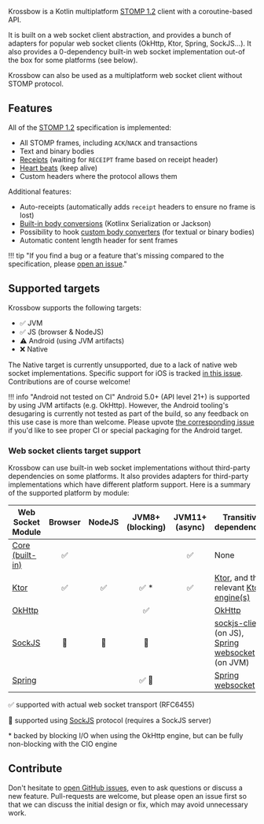 Krossbow is a Kotlin multiplatform [STOMP 1.2](https://stomp.github.io/index.html) client with a coroutine-based API.

It is built on a web socket client abstraction, and provides a bunch of adapters for popular web socket clients
(OkHttp, Ktor, Spring, SockJS...).
It also provides a 0-dependency built-in web socket implementation out-of the box for some platforms (see below).

Krossbow can also be used as a multiplatform web socket client without STOMP protocol.

## Features

All of the [STOMP 1.2](https://stomp.github.io/index.html) specification is implemented:

- All STOMP frames, including `ACK`/`NACK` and transactions
- Text and binary bodies
- [Receipts](stomp/advanced-features.md#receipts-suspension) (waiting for `RECEIPT` frame based on receipt header)
- [Heart beats](stomp/advanced-features.md#heart-beats) (keep alive)
- Custom headers where the protocol allows them

Additional features:

- Auto-receipts (automatically adds `receipt` headers to ensure no frame is lost)
- [Built-in body conversions](stomp/basics.md#using-body-conversions) (Kotlinx Serialization or Jackson)
- Possibility to hook [custom body converters](stomp/conversions/custom.md) (for textual or binary bodies)
- Automatic content length header for sent frames

!!! tip "If you find a bug or a feature that's missing compared to the specification, please [open an issue](https://github.com/joffrey-bion/krossbow/issues)."

## Supported targets

Krossbow supports the following targets:

* :white_check_mark: JVM
* :white_check_mark: JS (browser & NodeJS)
* :warning: Android (using JVM artifacts)
* :x: Native

The Native target is currently unsupported, due to a lack of native web socket implementations.
Specific support for iOS is tracked [in this issue](https://github.com/joffrey-bion/krossbow/issues/126).
Contributions are of course welcome!

!!! info "Android not tested on CI"
    Android 5.0+ (API level 21+) is supported by using JVM artifacts (e.g. OkHttp).
    However, the Android tooling's desugaring is currently not tested as part of the build, so any feedback on this use
    case is more than welcome.
    Please upvote [the corresponding issue](https://github.com/joffrey-bion/krossbow/issues/49) if you'd like to see
    proper CI or special packaging for the Android target.

### Web socket clients target support

Krossbow can use built-in web socket implementations without third-party dependencies on some platforms.
It also provides adapters for third-party implementations which have different platform support.
Here is a summary of the supported platform by module:

| Web Socket Module                   |         Browser        |         NodeJS         |              JVM8+ (blocking)             |   JVM11+ (async)   | Transitive dependencies |
|-------------------------------------|:----------------------:|:----------------------:|:-----------------------------------------:|:------------------:|-------------------------|
| [Core (built-in)](./websocket/core) |   :white_check_mark:   |                        |                                           | :white_check_mark: | None                    |
| [Ktor](./websocket/ktor)            |   :white_check_mark:   |   :white_check_mark:   | :white_check_mark: \*                     | :white_check_mark: | [Ktor](https://ktor.io/clients/websockets.html), and the relevant [Ktor engine(s)](https://ktor.io/clients/http-client/engines.html) |
| [OkHttp](./websocket/okhttp)        |                        |                        | :white_check_mark:                        |                    | [OkHttp](https://square.github.io/okhttp/) |
| [SockJS](./websocket/sockjs)        | :large_orange_diamond: | :large_orange_diamond: |                    :large_orange_diamond: |                    | [sockjs-client](https://github.com/sockjs/sockjs-client) (on JS), [Spring websocket](https://docs.spring.io/spring-framework/docs/5.0.0.BUILD-SNAPSHOT/spring-framework-reference/html/websocket.html) (on JVM) |
| [Spring](./websocket/spring)        |                        |                        | :white_check_mark: :large_orange_diamond: |                    | [Spring websocket](https://docs.spring.io/spring-framework/docs/5.0.0.BUILD-SNAPSHOT/spring-framework-reference/html/websocket.html) |

:white_check_mark: supported with actual web socket transport (RFC6455)

:large_orange_diamond: supported using [SockJS](https://github.com/sockjs/sockjs-client) protocol (requires a SockJS server)

\* backed by blocking I/O when using the OkHttp engine, but can be fully non-blocking with the CIO engine

## Contribute

Don't hesitate to [open GitHub issues](https://github.com/joffrey-bion/krossbow/issues), even to ask questions or discuss a new feature.
Pull-requests are welcome, but please open an issue first so that we can discuss the initial design or fix, which may avoid unnecessary work.
